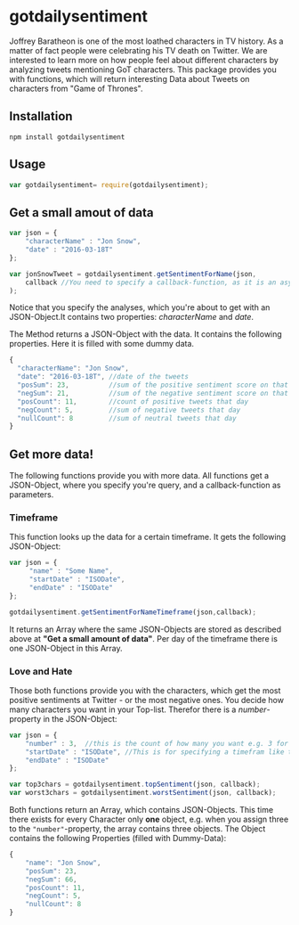 # gotdailysentiment
Joffrey Baratheon is one of the most loathed characters in TV history. As a matter of fact people were celebrating his TV death on Twitter. We are interested to learn more on how people feel about different characters by analyzing tweets mentioning GoT characters. This package provides you with functions, which will return interesting Data about Tweets on characters from "Game of Thrones".

## Installation
```
npm install gotdailysentiment
```

## Usage
```javascript
var gotdailysentiment= require(gotdailysentiment);
```

## Get a small amout of data
```javascript
var json = {
    "characterName" : "Jon Snow",
    "date" : "2016-03-18T"
};

var jonSnowTweet = gotdailysentiment.getSentimentForName(json, 
    callback //You need to specify a callback-function, as it is an asynchronous call
);
```

Notice that you specify the analyses, which you're about to get with an JSON-Object.It contains two properties: _characterName_ and _date_.

The Method returns a JSON-Object with the data. It contains the following properties. Here it is filled with some dummy data.
```javascript
{
  "characterName": "Jon Snow", 
  "date": "2016-03-18T", //date of the tweets
  "posSum": 23,          //sum of the positive sentiment score on that given day
  "negSum": 21,          //sum of the negative sentiment score on that given day
  "posCount": 11,        //count of positive tweets that day
  "negCount": 5,         //sum of negative tweets that day
  "nullCount": 8         //sum of neutral tweets that day
}
```

## Get more data!
The following functions provide you with more data. All functions get a JSON-Object, where you specify you're query, and a callback-function as parameters.

### Timeframe
This function looks up the data for a certain timeframe. It gets the following JSON-Object:
```javascript
var json = {
     "name" : "Some Name",
     "startDate" : "ISODate",
     "endDate" : "ISODate"
};

gotdailysentiment.getSentimentForNameTimeframe(json,callback); 
```
It returns an Array where the same JSON-Objects are stored as described above at **"Get a small amount of data"**. Per day of the timeframe there is one JSON-Object in this Array.

### Love and Hate
Those both functions provide you with the characters, which get the most positive sentiments at Twitter - or the most negative ones.
You decide how many characters you want in your Top-list. Therefor there is a *number*-property in the JSON-Object:
```javascript
var json = {
    "number" : 3,  //this is the count of how many you want e.g. 3 for top3
    "startDate" : "ISODate", //This is for specifying a timefram like the Timeframe-function above
    "endDate" : "ISODate"
};

var top3chars = gotdailysentiment.topSentiment(json, callback);
var worst3chars = gotdailysentiment.worstSentiment(json, callback);
```

Both functions return an Array, which contains JSON-Objects. This time there exists for every Character only **one** object, e.g. when you assign three to the `"number"`-property, the array contains three objects. The Object contains the following Properties (filled with Dummy-Data):
```javascript
{
    "name": "Jon Snow",
    "posSum": 23,
    "negSum": 66,
    "posCount": 11,
    "negCount": 5,
    "nullCount": 8
}
```
